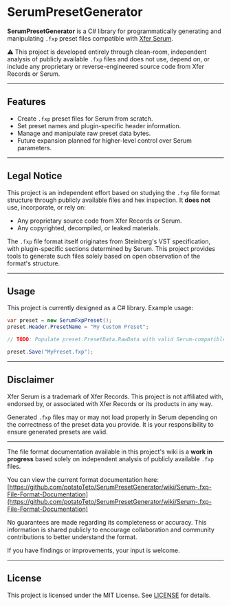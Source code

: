 # SerumPresetGenerator

**SerumPresetGenerator** is a C# library for programmatically generating and manipulating `.fxp` preset files compatible with [Xfer Serum](https://xferrecords.com/products/serum).

⚠️ This project is developed entirely through clean-room, independent analysis of publicly available `.fxp` files and does not use, depend on, or include any proprietary or reverse-engineered source code from Xfer Records or Serum.

---

## Features

- Create `.fxp` preset files for Serum from scratch.
- Set preset names and plugin-specific header information.
- Manage and manipulate raw preset data bytes.
- Future expansion planned for higher-level control over Serum parameters.

---

## Legal Notice

This project is an independent effort based on studying the `.fxp` file format structure through publicly available files and hex inspection. It **does not** use, incorporate, or rely on:

- Any proprietary source code from Xfer Records or Serum.
- Any copyrighted, decompiled, or leaked materials.

The `.fxp` file format itself originates from Steinberg's VST specification, with plugin-specific sections determined by Serum. This project provides tools to generate such files solely based on open observation of the format's structure.

---

## Usage

This project is currently designed as a C# library. Example usage:

```csharp
var preset = new SerumFxpPreset();
preset.Header.PresetName = "My Custom Preset";

// TODO: Populate preset.PresetData.RawData with valid Serum-compatible preset bytes

preset.Save("MyPreset.fxp");
```

---

## Disclaimer

Xfer Serum is a trademark of Xfer Records. This project is not affiliated with, endorsed by, or associated with Xfer Records or its products in any way.

Generated `.fxp` files may or may not load properly in Serum depending on the correctness of the preset data you provide. It is your responsibility to ensure generated presets are valid.

---

The file format documentation available in this project's wiki is a **work in progress** based solely on independent analysis of publicly available `.fxp` files.

You can view the current format documentation here:  
[https://github.com/potatoTeto/SerumPresetGenerator/wiki/Serum-.fxp-File-Format-Documentation](https://github.com/potatoTeto/SerumPresetGenerator/wiki/Serum-.fxp-File-Format-Documentation)

No guarantees are made regarding its completeness or accuracy. This information is shared publicly to encourage collaboration and community contributions to better understand the format.

If you have findings or improvements, your input is welcome.

---

## License

This project is licensed under the MIT License. See [LICENSE](LICENSE) for details.
